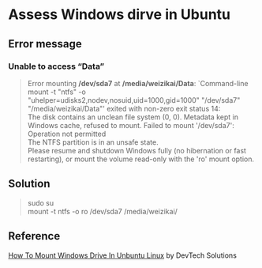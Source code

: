 # Assess Windows dirve in Ubuntu  
## Error message  
### Unable to access “Data”
> Error mounting **/dev/sda7** at **/media/weizikai/Data**: `Command-line mount -t "ntfs" -o "uhelper=udisks2,nodev,nosuid,uid=1000,gid=1000" "/dev/sda7" "/media/weizikai/Data"' exited with non-zero exit status 14:   
> The disk contains an unclean file system (0, 0). Metadata kept in Windows cache, refused to mount. 
> Failed to mount '/dev/sda7': Operation not permitted  
> The NTFS partition is in an unsafe state.  
> Please resume and shutdown Windows fully (no hibernation or fast restarting), or mount the volume  read-only with the 'ro' mount option.

## Solution  
> sudo su  
> mount -t ntfs -o ro /dev/sda7 /media/weizikai/

## Reference  
[How To Mount Windows Drive In Unbuntu Linux](https://www.youtube.com/watch?v=hIq1dIgZrOc) by DevTech Solutions    
